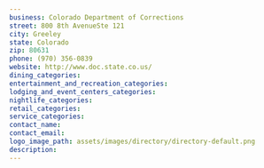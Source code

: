 ```yaml
---
business: Colorado Department of Corrections
street: 800 8th AvenueSte 121
city: Greeley
state: Colorado
zip: 80631
phone: (970) 356-0839
website: http://www.doc.state.co.us/
dining_categories: 
entertainment_and_recreation_categories: 
lodging_and_event_centers_categories: 
nightlife_categories: 
retail_categories: 
service_categories: 
contact_name: 
contact_email: 
logo_image_path: assets/images/directory/directory-default.png
description: 
---
```

